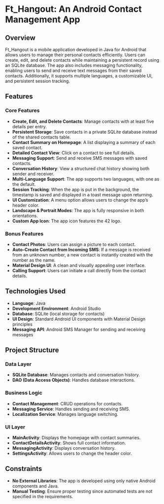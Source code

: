 # Ft_Hangout: An Android Contact Management App

## Overview

Ft_Hangout is a mobile application developed in Java for Android that allows users to manage their personal contacts efficiently. Users can create, edit, and delete contacts while maintaining a persistent record using an SQLite database. The app also includes messaging functionality, enabling users to send and receive text messages from their saved contacts. Additionally, it supports multiple languages, a customizable UI, and persistent session tracking.

## Features

### Core Features

- **Create, Edit, and Delete Contacts**: Manage contacts with at least five details per entry.
- **Persistent Storage**: Save contacts in a private SQLite database instead of the shared contacts table.
- **Contact Summary on Homepage**: A list displaying a summary of each saved contact.
- **Detailed Contact View**: Click on a contact to see full details.
- **Messaging Support**: Send and receive SMS messages with saved contacts.
- **Conversation History**: View a structured chat history showing both sender and receiver.
- **Multi-Language Support**: The app supports two languages, with one as the default.
- **Session Tracking**: When the app is put in the background, the timestamp is saved and displayed in a toast message upon returning.
- **UI Customization**: A menu option allows users to change the app’s header color.
- **Landscape & Portrait Modes**: The app is fully responsive in both orientations.
- **Custom App Icon**: The app icon features the 42 logo.

### Bonus Features

- **Contact Photos**: Users can assign a picture to each contact.
- **Auto-Create Contact from Incoming SMS**: If a message is received from an unknown number, a new contact is instantly created with the number as the name.
- **Material Design UI**: A clean and visually appealing user interface.
- **Calling Support**: Users can initiate a call directly from the contact details.

## Technologies Used

- **Language**: Java
- **Development Environment**: Android Studio
- **Database**: SQLite (local storage for contacts)
- **UI Design**: Standard Android UI components with Material Design principles
- **Messaging API**: Android SMS Manager for sending and receiving messages

## Project Structure

### Data Layer

- **SQLite Database**: Manages contacts and conversation history.
- **DAO (Data Access Objects)**: Handles database interactions.

### Business Logic

- **Contact Management**: CRUD operations for contacts.
- **Messaging Service**: Handles sending and receiving SMS.
- **Localization Service**: Manages language switching.

### UI Layer

- **MainActivity**: Displays the homepage with contact summaries.
- **ContactDetailsActivity**: Shows full contact information.
- **MessagingActivity**: Displays conversation history.
- **SettingsActivity**: Allows users to change the header color.

## Constraints

- **No External Libraries**: The app is developed using only native Android components and Java.
- **Manual Testing**: Ensure proper testing since automated tests are not specified in the requirements.
